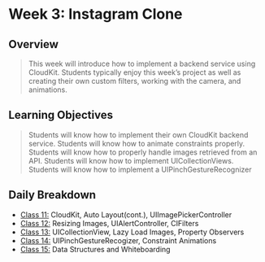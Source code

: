 # Week 3: Instagram Clone

## Overview
> This week will introduce how to implement a backend service using CloudKit. Students typically enjoy this week’s project as well as  creating their own custom filters, working with the camera, and animations.  

## Learning Objectives
> Students will know how to implement their own CloudKit backend service.
Students will know how to animate constraints properly.
Students will know how to properly handle images retrieved from an API.
Students will know how to implement UICollectionViews.
Students will know how to implement a UIPinchGestureRecognizer

## Daily Breakdown
* [Class 11:](class-11) CloudKit, Auto Layout(cont.), UIImagePickerController
* [Class 12:](class-12) Resizing Images, UIAlertController, CIFilters
* [Class 13:](class-13) UICollectionView, Lazy Load Images, Property Observers
* [Class 14:](class-14) UIPinchGestureRecogizer, Constraint Animations
* [Class 15:](class-15) Data Structures and Whiteboarding
